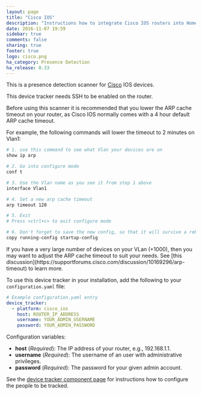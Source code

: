 ```yaml
---
layout: page
title: "Cisco IOS"
description: "Instructions how to integrate Cisco IOS routers into Home Assistant."
date: 2016-11-07 19:59
sidebar: true
comments: false
sharing: true
footer: true
logo: cisco.png
ha_category: Presence Detection
ha_release: 0.33
---
```


This is a presence detection scanner for [Cisco](http://www.cisco.com) IOS devices.

<p class='note warning'>
This device tracker needs SSH to be enabled on the router.
</p>

Before using this scanner it is recommended that you lower the ARP cache timeout on your router, as Cisco IOS normally comes with a 4 hour default ARP cache timeout. 

For example, the following commands will lower the timeout to 2 minutes on Vlan1:

```bash
# 1. use this command to see what Vlan your devices are on
show ip arp

# 2. Go into configure mode
conf t

# 3. Use the Vlan name as you see it from step 1 above
interface Vlan1

# 4. Set a new arp cache timeout
arp timeout 120

# 5. Exit
# Press <ctrl+c> to exit configure mode

# 6. Don't forget to save the new config, so that it will survive a reboot
copy running-config startup-config
```

<p class='note warning'>
If you have a very large number of devices on your VLan (+1000), then you may want to adjust the ARP cache timeout to suit your needs. See [this discussion](https://supportforums.cisco.com/discussion/10169296/arp-timeout) to learn more. 
</p>

To use this device tracker in your installation, add the following to your `configuration.yaml` file:

```yaml
# Example configuration.yaml entry
device_tracker:
  - platform: cisco_ios
    host: ROUTER_IP_ADDRESS
    username: YOUR_ADMIN_USERNAME
    password: YOUR_ADMIN_PASSWORD
```

Configuration variables:

- **host** (*Required*): The IP address of your router, e.g., 192.168.1.1.
- **username** (*Required*): The username of an user with administrative privileges.
- **password** (*Required*): The password for your given admin account.


See the [device tracker component page](/components/device_tracker/) for instructions how to configure the people to be tracked.

